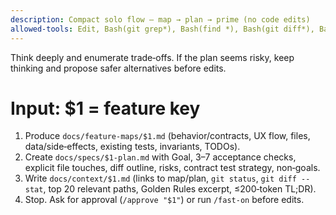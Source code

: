 ```yaml
---
description: Compact solo flow — map → plan → prime (no code edits)
allowed-tools: Edit, Bash(git grep*), Bash(find *), Bash(git diff*), Bash(git status*)
---
```

Think deeply and enumerate trade‑offs. If the plan seems risky, keep thinking and propose safer alternatives before edits.
# Input: $1 = feature key
1) Produce `docs/feature-maps/$1.md` (behavior/contracts, UX flow, files, data/side‑effects, existing tests, invariants, TODOs).
2) Create `docs/specs/$1-plan.md` with Goal, 3–7 acceptance checks, explicit file touches, diff outline, risks, contract test strategy, non‑goals.
3) Write `docs/context/$1.md` (links to map/plan, `git status`, `git diff --stat`, top 20 relevant paths, Golden Rules excerpt, ≤200‑token TL;DR).
4) Stop. Ask for approval (`/approve "$1"`) or run `/fast-on` before edits.
